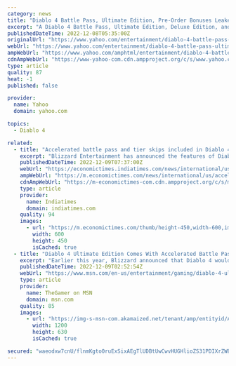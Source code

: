 ```yaml
---
category: news
title: "Diablo 4 Battle Pass, Ultimate Edition, Pre-Order Bonuses Leaked"
excerpt: "A Diablo 4 Battle Pass, Ultimate Edition, Deluxe Edition, and pre-order bonuses have all been leaked ahead of The Game Awards tonight. There will also be more open betas, and an early access period, ..."
publishedDateTime: 2022-12-08T05:35:00Z
originalUrl: "https://www.yahoo.com/entertainment/diablo-4-battle-pass-ultimate-133541557.html"
webUrl: "https://www.yahoo.com/entertainment/diablo-4-battle-pass-ultimate-133541557.html"
ampWebUrl: "https://www.yahoo.com/amphtml/entertainment/diablo-4-battle-pass-ultimate-133541557.html"
cdnAmpWebUrl: "https://www-yahoo-com.cdn.ampproject.org/c/s/www.yahoo.com/amphtml/entertainment/diablo-4-battle-pass-ultimate-133541557.html"
type: article
quality: 87
heat: -1
published: false

provider:
  name: Yahoo
  domain: yahoo.com

topics:
  - Diablo 4

related:
  - title: "Accelerated battle pass and tier skips included in Diablo 4 ultimate edition, announces Blizzard"
    excerpt: "Blizzard Entertainment has announced the features of Diablo 4. Gamers can access the game four days earlier at $89.99."
    publishedDateTime: 2022-12-09T07:37:00Z
    webUrl: "https://economictimes.indiatimes.com/news/international/us/accelerated-battle-pass-and-tier-skips-included-in-diablo-4-ultimate-edition-announces-blizzard/articleshow/96116778.cms"
    ampWebUrl: "https://m.economictimes.com/news/international/us/accelerated-battle-pass-and-tier-skips-included-in-diablo-4-ultimate-edition-announces-blizzard/amp_articleshow/96116778.cms"
    cdnAmpWebUrl: "https://m-economictimes-com.cdn.ampproject.org/c/s/m.economictimes.com/news/international/us/accelerated-battle-pass-and-tier-skips-included-in-diablo-4-ultimate-edition-announces-blizzard/amp_articleshow/96116778.cms"
    type: article
    provider:
      name: Indiatimes
      domain: indiatimes.com
    quality: 94
    images:
      - url: "https://m.economictimes.com/thumb/height-450,width-600,imgsize-7328,msid-96116779/accelerated-battle-pass-and-tier-skips-included-in-diablo-4-ultimate-edition-announces-blizzard.jpg"
        width: 600
        height: 450
        isCached: true
  - title: "Diablo 4 Ultimate Edition Comes With Accelerated Battle Pass And Tier Skips"
    excerpt: "Earlier this year, Blizzard announced that Diablo 4 would be adopting a more modern live-service approach by implementing battle passes. It claimed that these, along with paid comsetics and live ..."
    publishedDateTime: 2022-12-09T02:52:54Z
    webUrl: "https://www.msn.com/en-us/entertainment/gaming/diablo-4-ultimate-edition-comes-with-accelerated-battle-pass-and-tier-skips/ar-AA155izq"
    type: article
    provider:
      name: TheGamer on MSN
      domain: msn.com
    quality: 85
    images:
      - url: "https://img-s-msn-com.akamaized.net/tenant/amp/entityid/AA155dJK.img?h=630&w=1200&m=6&q=60&o=t&l=f&f=jpg"
        width: 1200
        height: 630
        isCached: true

secured: "waeodxw7cnU/flnmKgto0ruExSixAEgTlUDBtUwCwvHUGHlioZS31PDIXrZWBZUBrsJz4ZBT8JTCJWw1o48vt05d6aiZ2p4Cc55MdKQuLtR2jjZ9ohbCgV1Mg6dVPjxw6zWVE7JznCxxuuwSPQbdFOevGkFkkRudkdW2fwXjew/9OpSJ4+YNa290JoPe/QxNQKNnh+qFezKq/y+ZKlITpSJpBI+7juwXkcA3Wq2javwln5FUKHCCQgFa26yNvkIOn4fQglxuuUD5UZnpcCQBaHDcALrIMn+8cbPPsTvEZ8v4SDYMBJSsTNVAbBSWqixDEpuTIs26dHTvynJbOg4Z+DiQWiGr4LtXlJDA8OGM/tQ=;/eQ8iDFapLLrvNhZCbzyOQ=="
---
```


